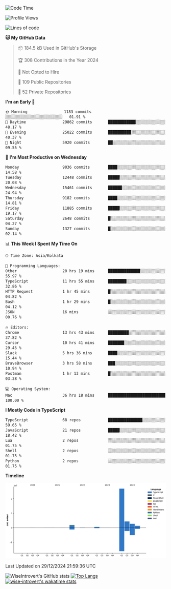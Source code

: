 <!--START_SECTION:waka-->
![Code Time](http://img.shields.io/badge/Code%20Time-2%2C043%20hrs%2014%20mins-blue)

![Profile Views](http://img.shields.io/badge/Profile%20Views-0-blue)

![Lines of code](https://img.shields.io/badge/From%20Hello%20World%20I%27ve%20Written-38.1%20million%20lines%20of%20code-blue)

**🐱 My GitHub Data** 

> 📦 184.5 kB Used in GitHub's Storage 
 > 
> 🏆 308 Contributions in the Year 2024
 > 
> 🚫 Not Opted to Hire
 > 
> 📜 109 Public Repositories 
 > 
> 🔑 52 Private Repositories 
 > 
**I'm an Early 🐤** 

```text
🌞 Morning                1183 commits        ░░░░░░░░░░░░░░░░░░░░░░░░░   01.91 % 
🌆 Daytime                29862 commits       ████████████░░░░░░░░░░░░░   48.17 % 
🌃 Evening                25022 commits       ██████████░░░░░░░░░░░░░░░   40.37 % 
🌙 Night                  5920 commits        ██░░░░░░░░░░░░░░░░░░░░░░░   09.55 % 
```
📅 **I'm Most Productive on Wednesday** 

```text
Monday                   9036 commits        ████░░░░░░░░░░░░░░░░░░░░░   14.58 % 
Tuesday                  12448 commits       █████░░░░░░░░░░░░░░░░░░░░   20.08 % 
Wednesday                15461 commits       ██████░░░░░░░░░░░░░░░░░░░   24.94 % 
Thursday                 9182 commits        ████░░░░░░░░░░░░░░░░░░░░░   14.81 % 
Friday                   11885 commits       █████░░░░░░░░░░░░░░░░░░░░   19.17 % 
Saturday                 2648 commits        █░░░░░░░░░░░░░░░░░░░░░░░░   04.27 % 
Sunday                   1327 commits        █░░░░░░░░░░░░░░░░░░░░░░░░   02.14 % 
```


📊 **This Week I Spent My Time On** 

```text
🕑︎ Time Zone: Asia/Kolkata

💬 Programming Languages: 
Other                    20 hrs 19 mins      ██████████████░░░░░░░░░░░   55.97 % 
TypeScript               11 hrs 55 mins      ████████░░░░░░░░░░░░░░░░░   32.86 % 
HTTP Request             1 hr 45 mins        █░░░░░░░░░░░░░░░░░░░░░░░░   04.82 % 
Bash                     1 hr 29 mins        █░░░░░░░░░░░░░░░░░░░░░░░░   04.12 % 
JSON                     16 mins             ░░░░░░░░░░░░░░░░░░░░░░░░░   00.76 % 

🔥 Editors: 
Chrome                   13 hrs 43 mins      █████████░░░░░░░░░░░░░░░░   37.82 % 
Cursor                   10 hrs 41 mins      ███████░░░░░░░░░░░░░░░░░░   29.45 % 
Slack                    5 hrs 36 mins       ████░░░░░░░░░░░░░░░░░░░░░   15.44 % 
BraveBrowser             3 hrs 58 mins       ███░░░░░░░░░░░░░░░░░░░░░░   10.94 % 
Postman                  1 hr 13 mins        █░░░░░░░░░░░░░░░░░░░░░░░░   03.38 % 

💻 Operating System: 
Mac                      36 hrs 18 mins      █████████████████████████   100.00 % 
```

**I Mostly Code in TypeScript** 

```text
TypeScript               68 repos            ███████████████░░░░░░░░░░   59.65 % 
JavaScript               21 repos            █████░░░░░░░░░░░░░░░░░░░░   18.42 % 
Lua                      2 repos             ░░░░░░░░░░░░░░░░░░░░░░░░░   01.75 % 
Shell                    2 repos             ░░░░░░░░░░░░░░░░░░░░░░░░░   01.75 % 
Python                   2 repos             ░░░░░░░░░░░░░░░░░░░░░░░░░   01.75 % 
```



**Timeline**

![Lines of Code chart](https://raw.githubusercontent.com/wise-introvert/wise-introvert/master/assets/bar_graph.png)


 Last Updated on 29/12/2024 21:59:36 UTC
<!--END_SECTION:waka-->

![WiseIntrovert's GitHub stats](https://github-readme-stats.vercel.app/api?username=wise-introvert&count_private=true&show_icons=true)
[![Top Langs](https://github-readme-stats.vercel.app/api/top-langs/?username=wise-introvert&langs_count=10)](https://github.com/anuraghazra/github-readme-stats)
[![wise-introvert's wakatime stats](https://github-readme-stats.vercel.app/api/wakatime?username=wiseintrovert)](https://github.com/anuraghazra/github-readme-stats)
